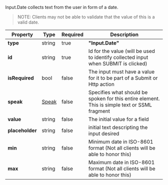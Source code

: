 Input.Date collects text from the user in form of a date. 

>NOTE: Clients may not be able to validate that the value of this is a valid date.

| Property | Type | Required | Description |
|---|---|---|---|
| **type**| string | true | **"Input.Date"** |
| **id** | string | true  | Id for the value (will be used to identify collected input when SUBMIT is clicked) |
| **isRequired** | bool | false | The input must have a value for it to be part of a Submit or Http action |
| **speak** | [Speak](/Microsoft/AdaptiveCards/blob/master/docs/SpeechAndAdvancedCustomization.md) | false | Specifies what should be spoken for this entire element.  This is simple text or SSML fragment |
| **value** | string | false | The initial value for a field |
| **placeholder** | string | false | initial text descripting the input desired |
| **min** | string | false | Minimum date in ISO-8601 format (Not all clients will be able to honor this)|
| **max** | string  | false | Maximum date in ISO-8601 format (Not all clients will be able to honor this)|
